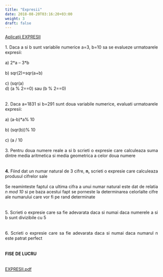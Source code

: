 ```yaml
---
title: "Expresii"
date: 2018-08-20T03:16:20+03:00
weight: 3
draft: false
---
```


<html>
  <body>
    <div class="wiki" id="content_view" style="display: block;">
<span style="display: block; text-align: justify;"><u>Aplicaţii EXPRESII</u></span><br />
<span style="display: block; text-align: justify;">1. Daca a si b sunt variabile numerice a=3, b=10 sa se evalueze urmatoarele expresii:</span><br />
<span style="display: block; text-align: justify;">a) 2*a – 3*b</span><br />
<span style="display: block; text-align: justify;">b) sqr(2)+sqr(a+b)</span><br />
<span style="display: block; text-align: justify;">c) (sqr(a)<b) si (sqr(b)<=100)</span><br />
<span style="display: block; text-align: justify;">d) (a % 2==0) sau (b % 2==0)</span><br />
<br />
<span style="display: block; text-align: justify;">2. Daca a=1831 si b=291 sunt doua variabile numerice, evaluati urmatoarele expresii:</span><br />
<span style="display: block; text-align: justify;">a) (a-b)*a% 10</span><br />
<span style="display: block; text-align: justify;">b) (sqr(b))% 10</span><br />
<span style="display: block; text-align: justify;">c) (a / 10 <b) sau (b %10 < a % 10)</span><br />
<br />
<span style="display: block; text-align: justify;">3. Pentru doua numere reale a si b scrieti o expresie care calculeaza suma dintre media aritmetica si media geometrica a celor doua numere</span><br />
<br />
<span style="display: block; text-align: justify;"><strong>4.</strong> Fiind dat un numar natural de 3 cifre, <strong>n,</strong> scrieti o expresie care calculeaza produsul cifrelor sale</span><br />
<span style="display: block; text-align: justify;">Se reaminteste faptul ca ultima cifra a unui numar natural este dat de relatia <em>n mod 10</em> si pe baza acestui fapt se porneste la determinarea celorlalte cifre ale numarului care vor fi pe rand determinate</span><br />
<br />
<span style="display: block; text-align: justify;">5. Scrieti o expresie care sa fie adevarata daca si numai daca numerele a si b sunt divizibile cu 5</span><br />
<br />
<span style="display: block; text-align: justify;">6. Scrieti o expresie care sa fie adevarata daca si numai daca numarul n este patrat perfect</span><br />
<br />
<span style="display: block; text-align: justify;"><strong>FISE</strong> <strong>D</strong><strong>E LUCR</strong><strong>U</strong></span><br />
<br />
<span style="display: block; text-align: justify;"><a href="/files/EXPRESII.pdf">EXPRESII.pdf</a></span>
    </div>
  </body>
</html>